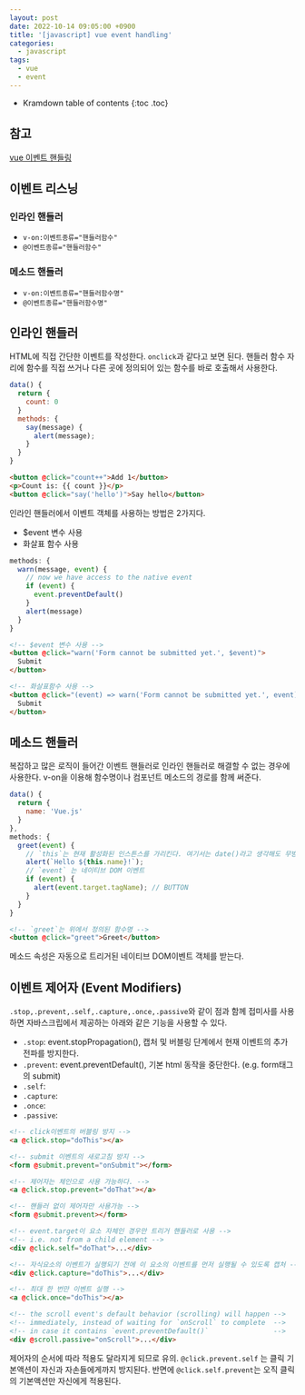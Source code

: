```yaml
---
layout: post
date: 2022-10-14 09:05:00 +0900
title: '[javascript] vue event handling'
categories:
  - javascript
tags:
  - vue
  - event
---
```


* Kramdown table of contents
{:toc .toc}

## 참고

[vue 이벤트 핸들링](https://vuejs.org/guide/essentials/event-handling.html)


## 이벤트 리스닝

### 인라인 핸들러

- `v-on:이벤트종류="핸들러함수"`
- `@이벤트종류="핸들러함수"`


### 메소드 핸들러

- `v-on:이벤트종류="핸들러함수명"`
- `@이벤트종류="핸들러함수명"`


## 인라인 핸들러

HTML에 직접 간단한 이벤트를 작성한다. `onclick`과 같다고 보면 된다. 핸들러 함수 자리에 함수를 직접 쓰거나 다른 곳에 정의되어 있는 함수를 바로 호출해서 사용한다. 

```js
data() {
  return {
    count: 0
  }
  methods: {
    say(message) {
      alert(message);
    }
  }
}
```

```html
<button @click="count++">Add 1</button>
<p>Count is: {{ count }}</p>
<button @click="say('hello')">Say hello</button>
```

인라인 핸들러에서 이벤트 객체를 사용하는 방법은 2가지다. 

- $event 변수 사용
- 화살표 함수 사용

```js
methods: {
  warn(message, event) {
    // now we have access to the native event
    if (event) {
      event.preventDefault()
    }
    alert(message)
  }
}
````

```html
<!-- $event 변수 사용 -->
<button @click="warn('Form cannot be submitted yet.', $event)">
  Submit
</button>

<!-- 화살표함수 사용 -->
<button @click="(event) => warn('Form cannot be submitted yet.', event)">
  Submit
</button>
```


## 메소드 핸들러

복잡하고 많은 로직이 들어간 이벤트 핸들러로 인라인 핸들러로 해결할 수 없는 경우에 사용한다. v-on을 이용해 함수명이나 컴포넌트 메소드의 경로를 함께 써준다. 

```js
data() {
  return {
    name: 'Vue.js'
  }
},
methods: {
  greet(event) {
    // `this`는 현재 활성화된 인스튼스를 가리킨다. 여기서는 date()라고 생각해도 무방
    alert(`Hello ${this.name}!`);
    // `event` 는 네이티브 DOM 이벤트
    if (event) {
      alert(event.target.tagName); // BUTTON
    }
  }
}
```

```html
<!-- `greet`는 위에서 정의된 함수명 -->
<button @click="greet">Greet</button>
```

메소드 속성은 자동으로 트리거된 네이티브 DOM이벤트 객체를 받는다. 


## 이벤트 제어자 (Event Modifiers)

`.stop,.prevent,.self,.capture,.once,.passive`와 같이 점과 함께 접미사를 사용하면 자바스크립에서 제공하는 아래와 같은 기능을 사용할 수 있다. 

- `.stop`: event.stopPropagation(), 캡처 및 버블링 단계에서 현재 이벤트의 추가 전파를 방지한다. 
- `.prevent`: event.preventDefault(), 기본 html 동작을 중단한다. (e.g. form태그의 submit)
- `.self`: 
- `.capture`: 
- `.once`: 
- `.passive`: 

```html
<!-- click이벤트의 버블링 방지 -->
<a @click.stop="doThis"></a>

<!-- submit 이벤트의 새로고침 방지 -->
<form @submit.prevent="onSubmit"></form>

<!-- 제어자는 체인으로 사용 가능하다. -->
<a @click.stop.prevent="doThat"></a>

<!-- 핸들러 없이 제어자만 사용가능 -->
<form @submit.prevent></form>

<!-- event.target이 요소 자체인 경우만 트리거 핸들러로 사용 -->
<!-- i.e. not from a child element -->
<div @click.self="doThat">...</div>

<!-- 자식요소의 이벤트가 실행되기 전에 이 요소의 이벤트를 먼저 실행될 수 있도록 캡처 -->
<div @click.capture="doThis">...</div>

<!-- 최대 한 번만 이벤트 실행 -->
<a @click.once="doThis"></a>

<!-- the scroll event's default behavior (scrolling) will happen -->
<!-- immediately, instead of waiting for `onScroll` to complete  -->
<!-- in case it contains `event.preventDefault()`                -->
<div @scroll.passive="onScroll">...</div>
```

제어자의 순서에 따라 적용도 달라지게 되므로 유의. `@click.prevent.self` 는 클릭 기본액션이 자신과 자손들에게까지 방지된다. 반면에 `@click.self.prevent`는 오직 클릭의 기본액션만 자신에게 적용된다. 